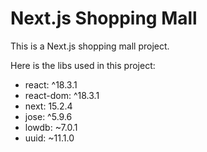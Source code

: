 # Next.js Shopping Mall

This is a Next.js shopping mall project.

Here is the libs used in this project:

- react: ^18.3.1
- react-dom: ^18.3.1
- next: 15.2.4
- jose: ^5.9.6
- lowdb: ~7.0.1
- uuid: ~11.1.0

